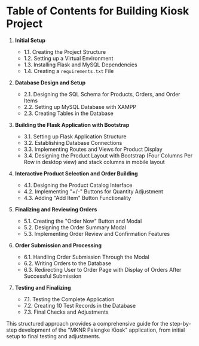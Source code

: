 
# Table of Contents for Building Kiosk Project

1. **Initial Setup**
   - 1.1. Creating the Project Structure
   - 1.2. Setting up a Virtual Environment
   - 1.3. Installing Flask and MySQL Dependencies
   - 1.4. Creating a `requirements.txt` File

2. **Database Design and Setup**
   - 2.1. Designing the SQL Schema for Products, Orders, and Order Items
   - 2.2. Setting up MySQL Database with XAMPP
   - 2.3. Creating Tables in the Database

3. **Building the Flask Application with Bootstrap**
   - 3.1. Setting up Flask Application Structure
   - 3.2. Establishing Database Connections
   - 3.3. Implementing Routes and Views for Product Display
   - 3.4. Designing the Product Layout with Bootstrap (Four Columns Per Row in desktop view) and stack columns in mobile layout

4. **Interactive Product Selection and Order Building**
   - 4.1. Designing the Product Catalog Interface
   - 4.2. Implementing "+/-" Buttons for Quantity Adjustment
   - 4.3. Adding "Add Item" Button Functionality

5. **Finalizing and Reviewing Orders**
   - 5.1. Creating the "Order Now" Button and Modal
   - 5.2. Designing the Order Summary Modal
   - 5.3. Implementing Order Review and Confirmation Features

6. **Order Submission and Processing**
   - 6.1. Handling Order Submission Through the Modal
   - 6.2. Writing Orders to the Database
   - 6.3. Redirecting User to Order Page with Display of Orders After Successful Submission

7. **Testing and Finalizing**
   - 7.1. Testing the Complete Application
   - 7.2. Creating 10 Test Records in the Database
   - 7.3. Final Checks and Adjustments

This structured approach provides a comprehensive guide for the step-by-step development of the "MKNR Palengke Kiosk" application, from initial setup to final testing and adjustments.
